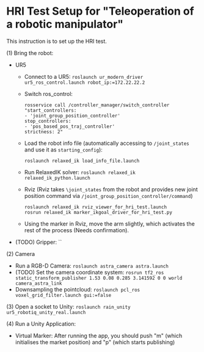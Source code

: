 # HRI Test Setup for "Teleoperation of a robotic manipulator"

This instruction is to set up the HRI test. 

(1) Bring the robot: 
  * UR5
    - Connect to a UR5: `roslaunch ur_modern_driver ur5_ros_control.launch robot_ip:=172.22.22.2`
    - Switch ros_control:
      ```
      rosservice call /controller_manager/switch_controller "start_controllers:
      - 'joint_group_position_controller'
      stop_controllers:
      - 'pos_based_pos_traj_controller'
      strictness: 2"
      ```
    - Load the robot info file (automatically accessing to `/joint_states` and use it as `starting_config`): 
      ```
      roslaunch relaxed_ik load_info_file.launch
      ```
    - Run RelaxedIK solver: `roslaunch relaxed_ik relaxed_ik_python.launch`
    
    - Rviz (Rviz takes `\joint_states` from the robot and provides new joint position command via `/joint_group_position_controller/command`)
      ```
      roslaunch relaxed_ik rviz_viewer_for_hri_test.launch
      rosrun relaxed_ik marker_ikgoal_driver_for_hri_test.py
      ```
     - Using the marker in Rviz, move the arm slightly, which activates the rest of the process (Needs confirmation).

  * (TODO) Gripper: ``
  
(2) Camera
  * Run a RGB-D Camera: `roslaunch astra_camera astra.launch`
  * (TODO) Set the camera coordinate system: `rosrun tf2_ros static_transform_publisher 1.53 0.08 0.285 3.141592 0 0 world camera_astra_link`
  * Downsampling the pointcloud: `roslaunch pcl_ros voxel_grid_filter.launch gui:=false`
  
(3) Open a socket to Unity: `roslaunch rain_unity ur5_robotiq_unity_real.launch`

(4) Run a Unity Application:
  * Virtual Marker: After running the app, you should push "m" (which initialises the market position) and "p" (which starts publishing)
